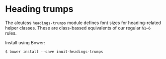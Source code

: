 # Heading trumps

The aleutcss `headings-trumps` module defines font sizes for heading-related
helper classes. These are class-bassed equivalents of our regular `h1–6` rules.

Install using Bower:

    $ bower install --save inuit-headings-trumps

